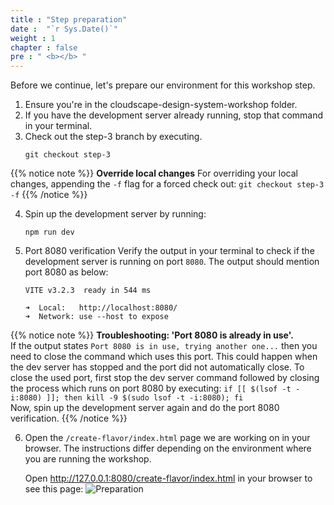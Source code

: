 ```yaml
---
title : "Step preparation"
date :  "`r Sys.Date()`" 
weight : 1 
chapter : false
pre : " <b></b> "
---
```

Before we continue, let's prepare our environment for this workshop step.
1. Ensure you're in the cloudscape-design-system-workshop folder.
2. If you have the development server already running, stop that command in your terminal.
3. Check out the step-3 branch by executing.
    ```
    git checkout step-3

    ```
{{% notice note %}}
**Override local changes**
For overriding your local changes, appending the ``-f`` flag for a forced check out: ``git checkout step-3 -f``
{{% /notice %}}

4. Spin up the development server by running:
    ```
    npm run dev

    ```

5. Port 8080 verification
Verify the output in your terminal to check if the development server is running on port ``8080``. The output should mention port 8080 as below:
    ```
    VITE v3.2.3  ready in 544 ms

    ➜  Local:   http://localhost:8080/
    ➜  Network: use --host to expose
    ```
{{% notice note %}}
**Troubleshooting: 'Port 8080 is already in use'.**\
If the output states ``Port 8080 is in use, trying another one...`` then you need to close the command which uses this port. This could happen when the dev server has stopped and the port did not automatically close. To close the used port, first stop the dev server command followed by closing the process which runs on port 8080 by executing:
``if [[ $(lsof -t -i:8080) ]]; then kill -9 $(sudo lsof -t -i:8080); fi``\
Now, spin up the development server again and do the port 8080 verification.
{{% /notice %}}

6. Open the ``/create-flavor/index.html`` page we are working on in your browser. The instructions differ depending on the environment where you are running the workshop.

    Open http://127.0.0.1:8080/create-flavor/index.html  in your browser to see this page:
    ![Preparation](/images/25.png?false&width=90pc)